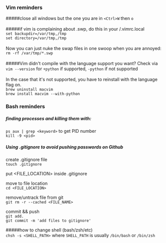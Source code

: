 ### Vim reminders
#####close all windows but the one you are in
```<Ctrl>W``` then ```o```
<br><br>
#####if vim is complaining about .swp, do this in your /.vimrc.local <br>
```set backupdir=/var/tmp,/tmp```<br>
```set directory=/var/tmp,/tmp```
<br><br>
Now you can just nuke the swap files in one swoop when you are annoyed:<br>
```rm -rf /var/tmp/*.swp```
<br><br>
#####Vim didn't compile with the language support you want?
Check via `vim --version` for `+python` if supported, `-python` if not supported <br><br>
In the case that it's not supported, you have to reinstall with the language flag on. <br>
`brew uninstall macvim`<br>
`brew install macvim --with-python`

### Bash reminders
##### finding processes and killing them with:
`ps aux | grep <keyword>` to get PID number<br>
`kill -9 <pid>`


##### Using .gitignore to avoid pushing passwords on Github
create .gitignore file<br>
    `touch .gitignore`

put <FILE_LOCATION> inside .gitignore <br>

move to file location <br>
`cd <FILE_LOCATION>` <br>

remove/untrack file from git<br>
    `git rm -r --cached <FILE_NAME>`<br>

commit && push<br>
    `git add.`<br>
    `git commit -m 'add files to gitignore'`

#####how to change shell (bash/zsh/etc)<br>
`chsh -s <SHELL_PATH>`
where `SHELL_PATH` is usually `/bin/bash` or `/bin/zsh`
